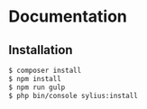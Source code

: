 # Documentation


## Installation

```bash
$ composer install
$ npm install
$ npm run gulp
$ php bin/console sylius:install
```
